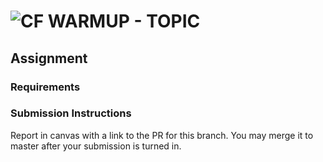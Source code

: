 ![CF](http://i.imgur.com/7v5ASc8.png) WARMUP - TOPIC
====================================================

## Assignment

### Requirements

### Submission Instructions
Report in canvas with a link to the PR for this branch.  You may merge it to master after your submission is turned in.
